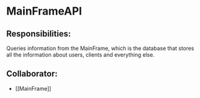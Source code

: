 # MainFrameAPI

## Responsibilities:
Queries information from the MainFrame, which is the database that stores all the information about users, clients and everything else.

## Collaborator:
- [[MainFrame]]



